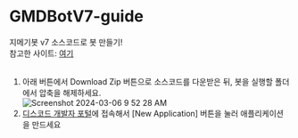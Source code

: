 # GMDBotV7-guide

지메기봇 v7 소스코드로 봇 만들기!  
참고한 사이트: [여기](https://discordjs.guide)
</br>
</br>
1. 아래 버튼에서 Download Zip 버튼으로 소스코드를 다운받은 뒤, 봇을 실행할 폴더에서 압축을 해제하세요.</br> ![Screenshot 2024-03-06 9 52 28 AM](https://github.com/GMDMachine/GMDBotV7-guide/assets/161696961/22e5b1c9-4682-4462-b107-bb187f068702)
2. [디스코드 개발자 포털](https://discord.com/developers/applications)에 접속해서 [New Application] 버튼을 눌러 애플리케이션을 만드세요
